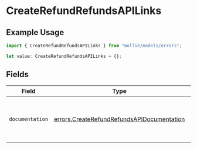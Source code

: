 # CreateRefundRefundsAPILinks

## Example Usage

```typescript
import { CreateRefundRefundsAPILinks } from "mollie/models/errors";

let value: CreateRefundRefundsAPILinks = {};
```

## Fields

| Field                                                                                                    | Type                                                                                                     | Required                                                                                                 | Description                                                                                              |
| -------------------------------------------------------------------------------------------------------- | -------------------------------------------------------------------------------------------------------- | -------------------------------------------------------------------------------------------------------- | -------------------------------------------------------------------------------------------------------- |
| `documentation`                                                                                          | [errors.CreateRefundRefundsAPIDocumentation](../../models/errors/createrefundrefundsapidocumentation.md) | :heavy_minus_sign:                                                                                       | The URL to the generic Mollie API error handling guide.                                                  |